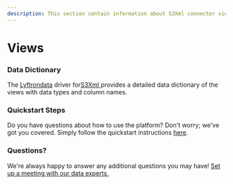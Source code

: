 ```yaml
---
description: This section contain information about S3Xml connector views information
---
```


# Views

### Data Dictionary

The [Lyftrondata](https://www.lyftrondata.com/) driver for[S3Xml](https://www.lyftrondata.com/integration/technology-analytics/amazon-s3/)[ ](https://www.lyftrondata.com/integration/amazon-s3/)provides a detailed data dictionary of the views with data types and column names.

### Quickstart Steps

Do you have questions about how to use the platform? Don't worry; we've got you covered. Simply follow the quickstart instructions [here](../../amazon-s3-3/).

### Questions? <a href="#questions" id="questions"></a>

We're always happy to answer any additional questions you may have! [Set up a meeting with our data experts.](https://www.lyftrondata.com/book-a-meeting/)
